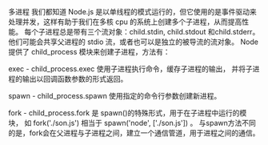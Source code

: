 多进程
我们都知道 Node.js 是以单线程的模式运行的，但它使用的是事件驱动来处理并发，这样有助于我们在多核 cpu 的系统上创建多个子进程，从而提高性能。
每个子进程总是带有三个流对象：child.stdin, child.stdout 和child.stderr。他们可能会共享父进程的 stdio 流，或者也可以是独立的被导流的流对象。
Node 提供了 child_process 模块来创建子进程，方法有：

exec - child_process.exec 使用子进程执行命令，缓存子进程的输出，
并将子进程的输出以回调函数参数的形式返回。

spawn - child_process.spawn 使用指定的命令行参数创建新进程。

fork - child_process.fork 是 spawn()的特殊形式，用于在子进程中运行的模块，
如 fork('./son.js') 相当于 spawn('node', ['./son.js']) 。
与spawn方法不同的是，fork会在父进程与子进程之间，建立一个通信管道，用于进程之间的通信。